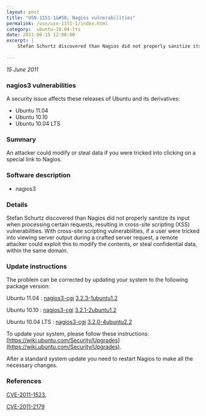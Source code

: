 ```yaml
---
layout: post
title: "USN-1151-1&#58; Nagios vulnerabilities"
permalink: /usn/usn-1151-1/index.html
category:  ubuntu-10.04-lts
date: 2011-06-15 12:00:00
excerpt: |
    Stefan Schurtz discovered than Nagios did not properly sanitize its input when processing certain requests, resulting in cross-site scripting (XSS) vulnerabilities. With cross-site scripting vulnerabilities, if a user were tricked into viewing server output during a crafted server request, a remote attacker could exploit this to modify the contents, or steal confidential data, within the same domain. 
    
--- 
```

 
 

*15 June 2011*

### nagios3 vulnerabilities

A security issue affects these releases of Ubuntu and its derivatives:

* Ubuntu 11.04
* Ubuntu 10.10
* Ubuntu 10.04 LTS

### Summary

An attacker could modify or steal data if you were tricked into clicking on a special link to Nagios.

### Software description

* nagios3 

### Details

Stefan Schurtz discovered than Nagios did not properly sanitize its input when processing certain requests, resulting in cross-site scripting (XSS) vulnerabilities. With cross-site scripting vulnerabilities, if a user were tricked into viewing server output during a crafted server request, a remote attacker could exploit this to modify the contents, or steal confidential data, within the same domain. 

### Update instructions

The problem can be corrected by updating your system to the following package version:

Ubuntu 11.04
 : [nagios3-cgi](https://launchpad.net/ubuntu/+source/nagios3) <span> [3.2.3-1ubuntu1.2](https://launchpad.net/ubuntu/+source/nagios3/3.2.3-1ubuntu1.2) </span> 

Ubuntu 10.10
 : [nagios3-cgi](https://launchpad.net/ubuntu/+source/nagios3) <span> [3.2.1-2ubuntu1.2](https://launchpad.net/ubuntu/+source/nagios3/3.2.1-2ubuntu1.2) </span> 

Ubuntu 10.04 LTS
 : [nagios3-cgi](https://launchpad.net/ubuntu/+source/nagios3) <span> [3.2.0-4ubuntu2.2](https://launchpad.net/ubuntu/+source/nagios3/3.2.0-4ubuntu2.2) </span> 

To update your system, please follow these instructions: [https://wiki.ubuntu.com/Security/Upgrades](https://wiki.ubuntu.com/Security/Upgrades).

After a standard system update you need to restart Nagios to make all the necessary changes. 

### References

 
 [CVE-2011-1523](http://people.ubuntu.com/~ubuntu-security/cve/CVE-2011-1523), 

 [CVE-2011-2179](http://people.ubuntu.com/~ubuntu-security/cve/CVE-2011-2179)
 

